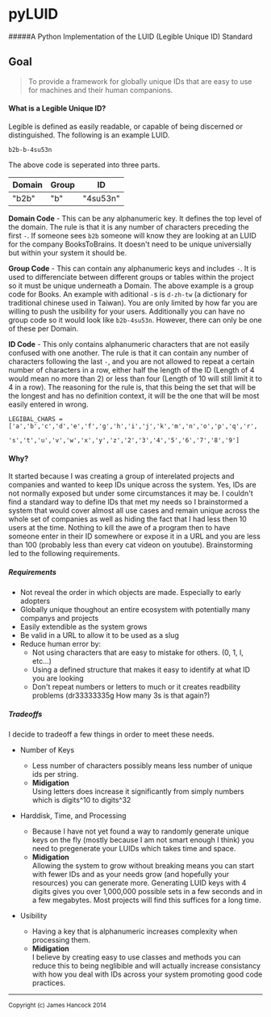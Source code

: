 pyLUID
======

#####A Python Implementation of the LUID (Legible Unique ID) Standard

## Goal

>To provide a framework for globally unique IDs that are easy to use for machines and their human companions.

#### What is a Legible Unique ID?
Legible is defined as easily readable, or capable of being discerned or distinguished. The following is an example LUID.

```
b2b-b-4su53n
```
The above code is seperated into three parts.

Domain | Group  | ID 
------------|------------|----
"b2b"|"b"|"4su53n"

**Domain Code** - This can be any alphanumeric key. It defines the top level of the domain. The rule is that it is any number of characters preceding the first `-`. If someone sees `b2b` someone will know they are looking at an LUID for the company BooksToBrains. It doesn't need to be unique universially but within your system it should be. 

**Group Code** - This can contain any alphanumeric keys and includes `-`. It is used to differenciate between different groups or tables within the project so it must be unique underneath a Domain. The above example is a group code for Books. An example with aditional `-`s is `d-zh-tw` (a dictionary for traditional chinese used in Taiwan). You are only limited by how far you are willing to push the usibility for your users. Additionally you can have no group code so it would look like `b2b-4su53n`. However, there can only be one of these per Domain.

**ID Code** - This only contains alphanumeric characters that are not easily confused with one another. The rule is that it can contain any number of characters following the last `-`, and you are not allowed to repeat a certain number of characters in a row, either half the length of the ID (Length of 4 would mean no more than 2) or less than four (Length of 10 will still limit it to 4 in a row). The reasoning for the rule is, that this being the set that will be the longest and has no definition context, it will be the one that will be most easily entered in wrong.

```
LEGIBAL_CHARS = ['a','b','c','d','e','f','g','h','i','j','k','m','n','o','p','q','r',
	       's','t','u','v','w','x','y','z','2','3','4','5','6','7','8','9']
```

#### Why?
It started because I was creating a group of interelated projects and companies and wanted to keep IDs unique across the system. Yes, IDs are not normally exposed but under some circumstances it may be. I couldn't find a standard way to define IDs that met my needs so I brainstormed a system that would cover almost all use cases and remain unique across the whole set of companies as well as hiding the fact that I had less then 10 users at the time. Nothing to kill the awe of a program then to have someone enter in their ID somewhere or expose it in a URL and you are less than 100 (probably less than every cat videon on youtube). Brainstorming led to the following requirements.


##### Requirements


* Not reveal the order in which objects are made. Especially to early adopters
* Globally unique thoughout an entire ecosystem with potentially many companys and projects
* Easily extendible as the system grows
* Be valid in a URL to allow it to be used as a slug
* Reduce human error by:
  * Not using characters that are easy to mistake for others. (0, 1, l, etc...)
  * Using a defined structure that makes it easy to identify at what ID you are looking 
  * Don't repeat numbers or letters to much or it creates readbility problems (dr33333335g How many 3s is that again?)


##### Tradeoffs
I decide to tradeoff a few things in order to meet these needs.
* Number of Keys
  * Less number of characters possibly means less number of unique ids per string. 
  * **Midigation** <br/> Using letters does increase it significantly from simply numbers which is digits^10 to digits^32
* Harddisk, Time, and Processing
  * Because I have not yet found a way to randomly generate unique keys on the fly (mostly because I am not smart enough I think) you need to pregenerate your LUIDs which takes time and space.
  * **Midigation** <br/> Allowing the system to grow without breaking means you can start with fewer IDs and as your needs grow (and hopefully your resources) you can generate more. Generating LUID keys with 4 digits gives you over 1,000,000 possible sets in a few seconds and in a few megabytes. Most projects will find this suffices for a long time.

* Usibility
  * Having a key that is alphanumeric increases complexity when processing them.
  * **Midigation** <br/>I believe by creating easy to use classes and methods you can reduce this to being neglibible and will actually increase consistancy with how you deal with IDs across your system promoting good code practices.



<hr/>
<sub>Copyright (c) James Hancock 2014</sub>
